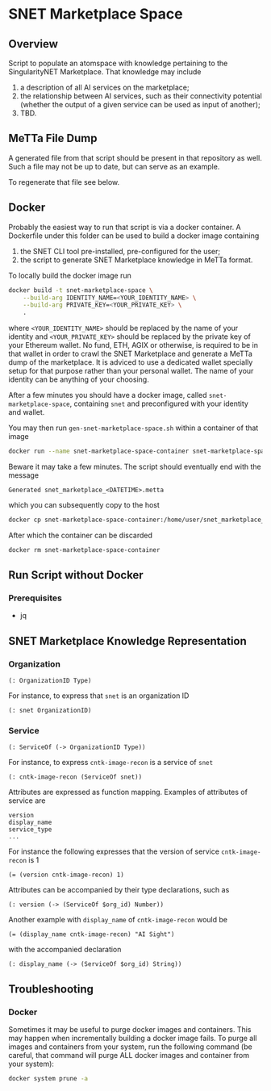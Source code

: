 # SNET Marketplace Space

## Overview

Script to populate an atomspace with knowledge pertaining to the
SingularityNET Marketplace.  That knowledge may include

1. a description of all AI services on the marketplace;
2. the relationship between AI services, such as their connectivity
   potential (whether the output of a given service can be used as
   input of another);
3. TBD.

## MeTTa File Dump

A generated file from that script should be present in that repository
as well.  Such a file may not be up to date, but can serve as an
example.

To regenerate that file see below.

## Docker

Probably the easiest way to run that script is via a docker container.
A Dockerfile under this folder can be used to build a docker image
containing
1. the SNET CLI tool pre-installed, pre-configured for the user;
2. the script to generate SNET Marketplace knowledge in MeTTa format.

To locally build the docker image run

```bash
docker build -t snet-marketplace-space \
    --build-arg IDENTITY_NAME=<YOUR_IDENTITY_NAME> \
    --build-arg PRIVATE_KEY=<YOUR_PRIVATE_KEY> \
    .
```

where `<YOUR_IDENTITY_NAME>` should be replaced by the name of your
identity and `<YOUR_PRIVATE_KEY>` should be replaced by the private
key of your Ethereum wallet.  No fund, ETH, AGIX or otherwise, is
required to be in that wallet in order to crawl the SNET Marketplace
and generate a MeTTa dump of the marketplace.  It is adviced to use a
dedicated wallet specially setup for that purpose rather than your
personal wallet.  The name of your identity can be anything of your
choosing.

After a few minutes you should have a docker image, called
`snet-marketplace-space`, containing `snet` and preconfigured with
your identity and wallet.

You may then run `gen-snet-marketplace-space.sh` within a container of
that image

```bash
docker run --name snet-marketplace-space-container snet-marketplace-space ./gen-snet-marketplace-space.sh
```

Beware it may take a few minutes.  The script should eventually
end with the message

```
Generated snet_marketplace_<DATETIME>.metta
```

which you can subsequently copy to the host

```bash
docker cp snet-marketplace-space-container:/home/user/snet_marketplace_<DATETIME>.metta .
```

After which the container can be discarded

```bash
docker rm snet-marketplace-space-container
```

## Run Script without Docker

### Prerequisites

- jq

## SNET Marketplace Knowledge Representation

### Organization

```
(: OrganizationID Type)
```

For instance, to express that `snet` is an organization ID

```
(: snet OrganizationID)
```

### Service

```
(: ServiceOf (-> OrganizationID Type))
```

For instance, to express `cntk-image-recon` is a service of `snet`

```
(: cntk-image-recon (ServiceOf snet))
```

Attributes are expressed as function mapping.  Examples of attributes
of service are

```
version
display_name
service_type
...
```

For instance the following expresses that the version of service
`cntk-image-recon` is 1

```
(= (version cntk-image-recon) 1)
```

Attributes can be accompanied by their type declarations, such as

```
(: version (-> (ServiceOf $org_id) Number))
```

Another example with `display_name` of `cntk-image-recon` would be

```
(= (display_name cntk-image-recon) "AI Sight")
```

with the accompanied declaration

```
(: display_name (-> (ServiceOf $org_id) String))
```

## Troubleshooting

### Docker

Sometimes it may be useful to purge docker images and containers.
This may happen when incrementally building a docker image fails.  To
purge all images and containers from your system, run the following
command (be careful, that command will purge ALL docker images and
container from your system):

```bash
docker system prune -a
```
